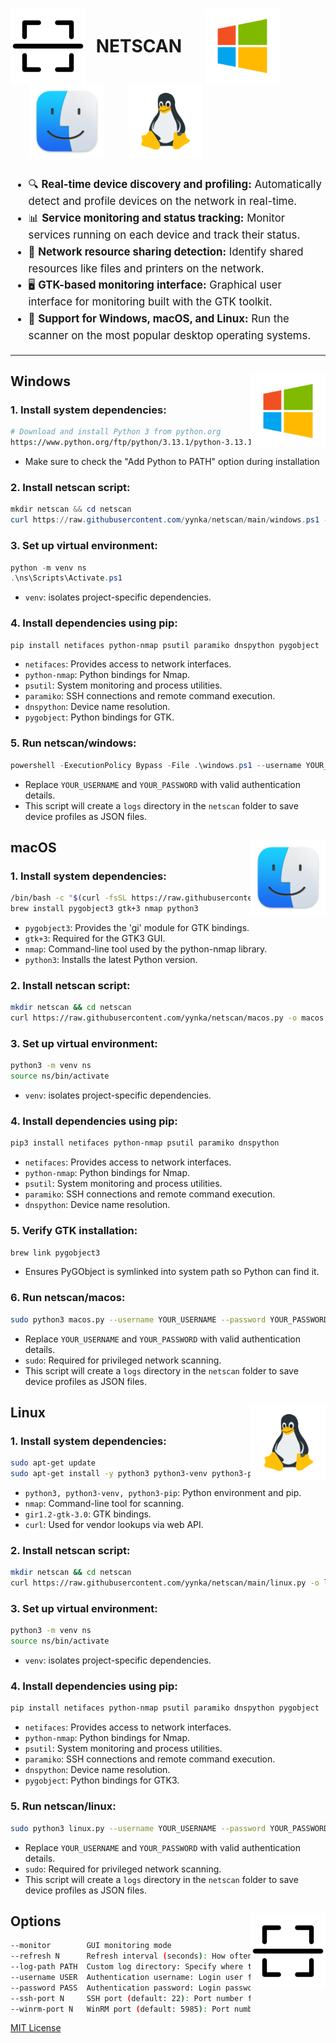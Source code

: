 # <p><a href="#options"><img src="./assets/scan.png" alt="Network Scanner" width="120" style="vertical-align: middle; margin-right: 10px;"/></a> <span style="vertical-align: middle;">NETSCAN</span> <a href="#windows"><img src="./assets/windows.png" alt="Windows" width="120" style="vertical-align: middle; margin: 0 30px;"/></a> <a href="#macos"><img src="./assets/macos.png" alt="macOS" width="120" style="vertical-align: middle; margin: 0 30px;"/></a> <a href="#linux"><img src="./assets/linux.png" alt="Linux" width="120" style="vertical-align: middle;"/></a></p>

<span style="font-size: 1.2em; line-height: 1.6em;">

- 🔍 **Real-time device discovery and profiling:** Automatically detect and profile devices on the network in real-time.
- 📊 **Service monitoring and status tracking:** Monitor services running on each device and track their status.
- 🔗 **Network resource sharing detection:** Identify shared resources like files and printers on the network.
- 🖥️ **GTK-based monitoring interface:** Graphical user interface for monitoring built with the GTK toolkit.
- 📱 **Support for Windows, macOS, and Linux:** Run the scanner on the most popular desktop operating systems.
</span>

---

## Windows <a id="windows"></a> <img src="./assets/windows.png" alt="Windows" width="120" align="right"/>

### 1. Install system dependencies:
```bash
# Download and install Python 3 from python.org
https://www.python.org/ftp/python/3.13.1/python-3.13.1-amd64.exe
```
- Make sure to check the "Add Python to PATH" option during installation

### 2. Install netscan script:
```powershell
mkdir netscan && cd netscan
curl https://raw.githubusercontent.com/yynka/netscan/main/windows.ps1 -o windows.ps1
```

### 3. Set up virtual environment:
```powershell
python -m venv ns
.\ns\Scripts\Activate.ps1
```
- `venv`: isolates project-specific dependencies.

### 4. Install dependencies using pip:
```powershell
pip install netifaces python-nmap psutil paramiko dnspython pygobject
```
- `netifaces`: Provides access to network interfaces.
- `python-nmap`: Python bindings for Nmap.
- `psutil`: System monitoring and process utilities.
- `paramiko`: SSH connections and remote command execution.
- `dnspython`: Device name resolution.
- `pygobject`: Python bindings for GTK.

### 5. Run netscan/windows:
```powershell
powershell -ExecutionPolicy Bypass -File .\windows.ps1 --username YOUR_USERNAME --password YOUR_PASSWORD
```
- Replace `YOUR_USERNAME` and `YOUR_PASSWORD` with valid authentication details.
- This script will create a `logs` directory in the `netscan` folder to save device profiles as JSON files.

## macOS <a id="macos"></a> <img src="./assets/macos.png" alt="macOS" width="120" align="right"/>

### 1. Install system dependencies:
```bash
/bin/bash -c "$(curl -fsSL https://raw.githubusercontent.com/Homebrew/install/HEAD/install.sh)"
brew install pygobject3 gtk+3 nmap python3
```
- `pygobject3`: Provides the 'gi' module for GTK bindings.
- `gtk+3`: Required for the GTK3 GUI.
- `nmap`: Command-line tool used by the python-nmap library.
- `python3`: Installs the latest Python version.

### 2. Install netscan script:
```bash
mkdir netscan && cd netscan
curl https://raw.githubusercontent.com/yynka/netscan/macos.py -o macos.py
```

### 3. Set up virtual environment:
```bash
python3 -m venv ns
source ns/bin/activate
```
- `venv`: isolates project-specific dependencies.

### 4. Install dependencies using pip:
```bash
pip3 install netifaces python-nmap psutil paramiko dnspython
```
- `netifaces`: Provides access to network interfaces.
- `python-nmap`: Python bindings for Nmap.
- `psutil`: System monitoring and process utilities.
- `paramiko`: SSH connections and remote command execution.
- `dnspython`: Device name resolution.

### 5. Verify GTK installation:
```bash
brew link pygobject3
```
- Ensures PyGObject is symlinked into system path so Python can find it.

### 6. Run netscan/macos:
```bash
sudo python3 macos.py --username YOUR_USERNAME --password YOUR_PASSWORD
```
- Replace `YOUR_USERNAME` and `YOUR_PASSWORD` with valid authentication details.
- `sudo`: Required for privileged network scanning.
- This script will create a `logs` directory in the `netscan` folder to save device profiles as JSON files.

## Linux <a id="linux"></a> <img src="./assets/linux.png" alt="Linux" width="120" align="right"/>

### 1. Install system dependencies:
```bash
sudo apt-get update
sudo apt-get install -y python3 python3-venv python3-pip nmap gir1.2-gtk-3.0 libcanberra-gtk-module curl
```
- `python3, python3-venv, python3-pip`: Python environment and pip.
- `nmap`: Command-line tool for scanning.
- `gir1.2-gtk-3.0`: GTK bindings.
- `curl`: Used for vendor lookups via web API.

### 2. Install netscan script:
```bash
mkdir netscan && cd netscan
curl https://raw.githubusercontent.com/yynka/netscan/main/linux.py -o linux.py
```

### 3. Set up virtual environment:
```bash
python3 -m venv ns
source ns/bin/activate
```
- `venv`: isolates project-specific dependencies.

### 4. Install dependencies using pip:
```bash
pip install netifaces python-nmap psutil paramiko dnspython pygobject
```
- `netifaces`: Provides access to network interfaces.
- `python-nmap`: Python bindings for Nmap.
- `psutil`: System monitoring and process utilities.
- `paramiko`: SSH connections and remote command execution.
- `dnspython`: Device name resolution.
- `pygobject`: Python bindings for GTK3.

### 5. Run netscan/linux:
```bash
sudo python3 linux.py --username YOUR_USERNAME --password YOUR_PASSWORD
```
- Replace `YOUR_USERNAME` and `YOUR_PASSWORD` with valid authentication details.
- `sudo`: Required for privileged network scanning.
- This script will create a `logs` directory in the `netscan` folder to save device profiles as JSON files.

## Options <a href="#top"><img src="./assets/scan.png" alt="Options" width="120" align="right"/></a>
```bash
--monitor        GUI monitoring mode
--refresh N      Refresh interval (seconds): How often to rescan network
--log-path PATH  Custom log directory: Specify where to store logs 
--username USER  Authentication username: Login user for devices requiring auth
--password PASS  Authentication password: Login password for devices requiring auth
--ssh-port N     SSH port (default: 22): Port number for SSH connections
--winrm-port N   WinRM port (default: 5985): Port number for WinRM on Windows
```

[MIT License](LICENSE)